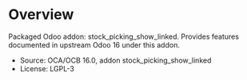 # Overview

Packaged Odoo addon: stock_picking_show_linked. Provides features documented in upstream Odoo 16 under this addon.

- Source: OCA/OCB 16.0, addon stock_picking_show_linked
- License: LGPL-3
